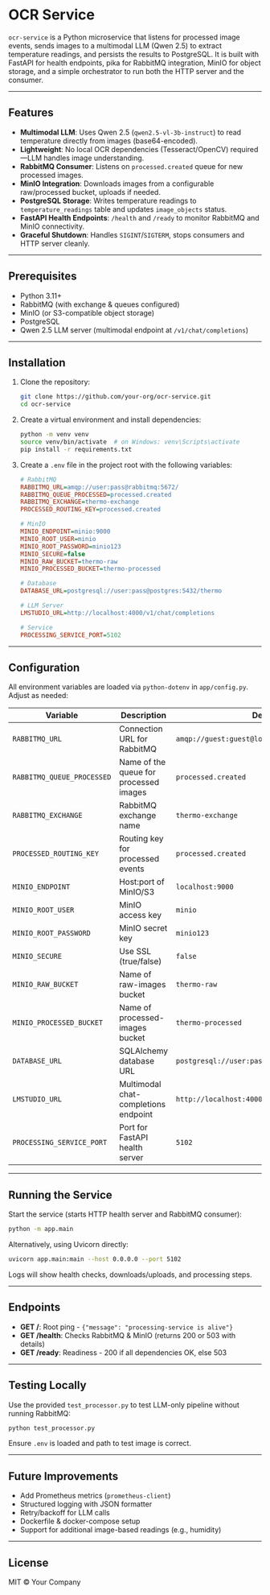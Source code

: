 # OCR Service

`ocr-service` is a Python microservice that listens for processed image events, sends images to a multimodal LLM (Qwen 2.5) to extract temperature readings, and persists the results to PostgreSQL. It is built with FastAPI for health endpoints, pika for RabbitMQ integration, MinIO for object storage, and a simple orchestrator to run both the HTTP server and the consumer.

---

## Features

* **Multimodal LLM**: Uses Qwen 2.5 (`qwen2.5-vl-3b-instruct`) to read temperature directly from images (base64-encoded).
* **Lightweight**: No local OCR dependencies (Tesseract/OpenCV) required—LLM handles image understanding.
* **RabbitMQ Consumer**: Listens on `processed.created` queue for new processed images.
* **MinIO Integration**: Downloads images from a configurable raw/processed bucket, uploads if needed.
* **PostgreSQL Storage**: Writes temperature readings to `temperature_readings` table and updates `image_objects` status.
* **FastAPI Health Endpoints**: `/health` and `/ready` to monitor RabbitMQ and MinIO connectivity.
* **Graceful Shutdown**: Handles `SIGINT`/`SIGTERM`, stops consumers and HTTP server cleanly.

---

## Prerequisites

* Python 3.11+
* RabbitMQ (with exchange & queues configured)
* MinIO (or S3-compatible object storage)
* PostgreSQL
* Qwen 2.5 LLM server (multimodal endpoint at `/v1/chat/completions`)

---

## Installation

1. Clone the repository:

   ```bash
   git clone https://github.com/your-org/ocr-service.git
   cd ocr-service
   ```
2. Create a virtual environment and install dependencies:

   ```bash
   python -m venv venv
   source venv/bin/activate  # on Windows: venv\Scripts\activate
   pip install -r requirements.txt
   ```
3. Create a `.env` file in the project root with the following variables:

   ```ini
   # RabbitMQ
   RABBITMQ_URL=amqp://user:pass@rabbitmq:5672/
   RABBITMQ_QUEUE_PROCESSED=processed.created
   RABBITMQ_EXCHANGE=thermo-exchange
   PROCESSED_ROUTING_KEY=processed.created

   # MinIO
   MINIO_ENDPOINT=minio:9000
   MINIO_ROOT_USER=minio
   MINIO_ROOT_PASSWORD=minio123
   MINIO_SECURE=false
   MINIO_RAW_BUCKET=thermo-raw
   MINIO_PROCESSED_BUCKET=thermo-processed

   # Database
   DATABASE_URL=postgresql://user:pass@postgres:5432/thermo

   # LLM Server
   LMSTUDIO_URL=http://localhost:4000/v1/chat/completions

   # Service
   PROCESSING_SERVICE_PORT=5102
   ```

---

## Configuration

All environment variables are loaded via `python-dotenv` in `app/config.py`. Adjust as needed:

| Variable                   | Description                            | Default                                        |
| -------------------------- | -------------------------------------- | ---------------------------------------------- |
| `RABBITMQ_URL`             | Connection URL for RabbitMQ            | `amqp://guest:guest@localhost:5672/`           |
| `RABBITMQ_QUEUE_PROCESSED` | Name of the queue for processed images | `processed.created`                            |
| `RABBITMQ_EXCHANGE`        | RabbitMQ exchange name                 | `thermo-exchange`                              |
| `PROCESSED_ROUTING_KEY`    | Routing key for processed events       | `processed.created`                            |
| `MINIO_ENDPOINT`           | Host\:port of MinIO/S3                 | `localhost:9000`                               |
| `MINIO_ROOT_USER`          | MinIO access key                       | `minio`                                        |
| `MINIO_ROOT_PASSWORD`      | MinIO secret key                       | `minio123`                                     |
| `MINIO_SECURE`             | Use SSL (true/false)                   | `false`                                        |
| `MINIO_RAW_BUCKET`         | Name of raw-images bucket              | `thermo-raw`                                   |
| `MINIO_PROCESSED_BUCKET`   | Name of processed-images bucket        | `thermo-processed`                             |
| `DATABASE_URL`             | SQLAlchemy database URL                | `postgresql://user:pass@localhost:5432/thermo` |
| `LMSTUDIO_URL`             | Multimodal chat-completions endpoint   | `http://localhost:4000/v1/chat/completions`    |
| `PROCESSING_SERVICE_PORT`  | Port for FastAPI health server         | `5102`                                         |

---

## Running the Service

Start the service (starts HTTP health server and RabbitMQ consumer):

```bash
python -m app.main
```

Alternatively, using Uvicorn directly:

```bash
uvicorn app.main:main --host 0.0.0.0 --port 5102
```

Logs will show health checks, downloads/uploads, and processing steps.

---

## Endpoints

* **GET /**: Root ping - `{"message": "processing-service is alive"}`
* **GET /health**: Checks RabbitMQ & MinIO (returns 200 or 503 with details)
* **GET /ready**: Readiness - 200 if all dependencies OK, else 503

---

## Testing Locally

Use the provided `test_processor.py` to test LLM-only pipeline without running RabbitMQ:

```bash
python test_processor.py
```

Ensure `.env` is loaded and path to test image is correct.

---

## Future Improvements

* Add Prometheus metrics (`prometheus-client`)
* Structured logging with JSON formatter
* Retry/backoff for LLM calls
* Dockerfile & docker-compose setup
* Support for additional image-based readings (e.g., humidity)

---

## License

MIT © Your Company
